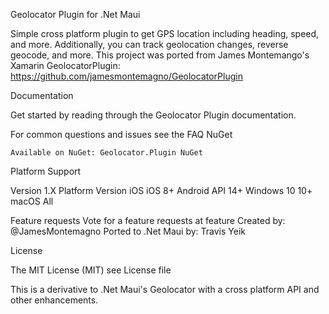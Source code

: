 Geolocator Plugin for .Net Maui

Simple cross platform plugin to get GPS location including heading, speed, and more. Additionally, you can track geolocation changes, reverse geocode, and more.
This project was ported from James Montemango's Xamarin GeolocatorPlugin: https://github.com/jamesmontemagno/GeolocatorPlugin

Documentation

Get started by reading through the Geolocator Plugin documentation.

For common questions and issues see the FAQ
NuGet

    Available on NuGet: Geolocator.Plugin NuGet

Platform Support

Version 1.X
Platform 	Version
iOS 	iOS 8+
Android 	API 14+
Windows 10    10+
macOS 	All

Feature requests Vote for a feature requests at feature
Created by: @JamesMontemagno
Ported to .Net Maui by: Travis Yeik

License

The MIT License (MIT) see License file

This is a derivative to .Net Maui's Geolocator with a cross platform API and other enhancements.